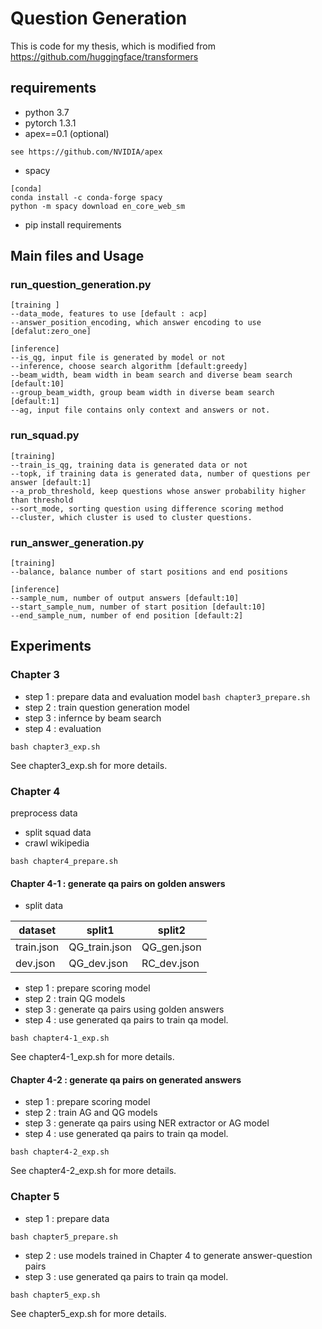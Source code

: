 # Question Generation
This is code for my thesis, which is modified from https://github.com/huggingface/transformers

## requirements
* python 3.7
* pytorch 1.3.1
* apex==0.1 (optional)
```
see https://github.com/NVIDIA/apex
```
* spacy
```
[conda]
conda install -c conda-forge spacy
python -m spacy download en_core_web_sm
```
* pip install requirements

## Main files and Usage
### run_question_generation.py 
```
[training ]
--data_mode, features to use [default : acp]
--answer_position_encoding, which answer encoding to use [defalut:zero_one]

[inference]
--is_qg, input file is generated by model or not
--inference, choose search algorithm [default:greedy]
--beam_width, beam width in beam search and diverse beam search [default:10]
--group_beam_width, group beam width in diverse beam search [default:1]
--ag, input file contains only context and answers or not.
```

### run_squad.py
```
[training]
--train_is_qg, training data is generated data or not
--topk, if training data is generated data, number of questions per answer [default:1]
--a_prob_threshold, keep questions whose answer probability higher than threshold
--sort_mode, sorting question using difference scoring method
--cluster, which cluster is used to cluster questions.
```
### run_answer_generation.py
```
[training]
--balance, balance number of start positions and end positions

[inference]
--sample_num, number of output answers [default:10]
--start_sample_num, number of start position [default:10]
--end_sample_num, number of end position [default:2]
```


## Experiments
### Chapter 3
* step 1 : prepare data and evaluation model
`bash chapter3_prepare.sh`
* step 2 : train question generation model
* step 3 : infernce by beam search
* step 4 : evaluation

`bash chapter3_exp.sh`

See chapter3_exp.sh for more details.


### Chapter 4
preprocess data
* split squad data
* crawl wikipedia

`bash chapter4_prepare.sh`

#### Chapter 4-1 : generate qa pairs on golden answers
* split data

| dataset | split1| split2|
| -------- | -------- | -------- |
| train.json    | QG_train.json     | QG_gen.json  |
|dev.json | QG_dev.json| RC_dev.json|

* step 1 : prepare scoring model
* step 2 : train QG models
* step 3 : generate qa pairs using golden answers
* step 4 : use generated qa pairs to train qa model.

`bash chapter4-1_exp.sh`

See chapter4-1_exp.sh for more details.

#### Chapter 4-2 : generate qa pairs on generated answers
* step 1 : prepare scoring model
* step 2 : train AG and QG models
* step 3 : generate qa pairs using NER extractor or AG model
* step 4 : use generated qa pairs to train qa model.

`bash chapter4-2_exp.sh`

See chapter4-2_exp.sh for more details.

### Chapter 5
* step 1 : prepare data

`bash chapter5_prepare.sh`

* step 2 : use models trained in Chapter 4 to generate answer-question pairs
* step 3 : use generated qa pairs to train qa model. 

`bash chapter5_exp.sh`

See chapter5_exp.sh for more details.
